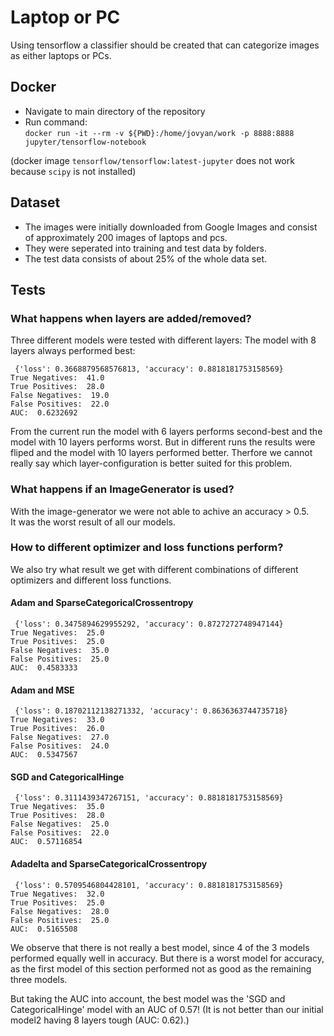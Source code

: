 # Laptop or PC

Using tensorflow a classifier should be created that can categorize images as either laptops or PCs.

## Docker
- Navigate to main directory of the repository
- Run command:  
`docker run -it --rm -v ${PWD}:/home/jovyan/work -p 8888:8888 jupyter/tensorflow-notebook`


(docker image `tensorflow/tensorflow:latest-jupyter` does not work because `scipy` is not installed)


## Dataset
- The images were initially downloaded from Google Images and consist of approximately 200 images of laptops and pcs.
- They were seperated into training and test data by folders.
- The test data consists of about 25% of the whole data set.

## Tests
### What happens when layers are added/removed?
Three different models were tested with different layers: The model with 8 layers always performed best: 
```
 {'loss': 0.3668879568576813, 'accuracy': 0.8818181753158569}
True Negatives:  41.0
True Positives:  28.0
False Negatives:  19.0
False Positives:  22.0
AUC:  0.6232692
```

From the current run the model with 6 layers performs second-best and the model with 10 layers performs worst. But in different runs the results were fliped and the model with 10 layers performed better. Therfore we cannot really say which layer-configuration is better suited for this problem.

### What happens if an ImageGenerator is used?
With the image-generator we were not able to achive an accuracy > 0.5.\
It was the worst result of all our models.

### How to different optimizer and loss functions perform?
We also try what result we get with different combinations of different optimizers and different loss functions.

#### Adam and SparseCategoricalCrossentropy
```
 {'loss': 0.3475894629955292, 'accuracy': 0.8727272748947144}
True Negatives:  25.0
True Positives:  25.0
False Negatives:  35.0
False Positives:  25.0
AUC:  0.4583333
```
#### Adam and MSE
```
 {'loss': 0.18702112138271332, 'accuracy': 0.8636363744735718}
True Negatives:  33.0
True Positives:  26.0
False Negatives:  27.0
False Positives:  24.0
AUC:  0.5347567
```

#### SGD and CategoricalHinge
```
 {'loss': 0.3111439347267151, 'accuracy': 0.8818181753158569}
True Negatives:  35.0
True Positives:  28.0
False Negatives:  25.0
False Positives:  22.0
AUC:  0.57116854
```

#### Adadelta and SparseCategoricalCrossentropy
```
 {'loss': 0.5709546804428101, 'accuracy': 0.8818181753158569}
True Negatives:  32.0
True Positives:  25.0
False Negatives:  28.0
False Positives:  25.0
AUC:  0.5165508
```

We observe that there is not really a best model, since 4 of the 3 models performed equally well in accuracy.
But there is a worst model for accuracy, as the first model of this section performed not as good as the remaining three models.

But taking the AUC into account, the best model was the 'SGD and CategoricalHinge' model with an AUC of 0.57!
(It is not better than our initial model2 having 8 layers tough (AUC: 0.62).)
